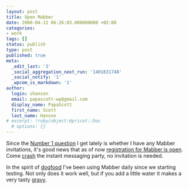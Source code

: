 ```yaml
---
layout: post
title: Open Mabber
date: 2006-04-12 06:26:03.000000000 +02:00
categories:
- work
tags: []
status: publish
type: post
published: true
meta:
  _edit_last: '3'
  _social_aggregation_next_run: '1401631748'
  _social_notify: '1'
  _wpcom_is_markdown: '1'
author:
  login: shanson
  email: papascott-wp@gmail.com
  display_name: PapaScott
  first_name: Scott
  last_name: Hanson
# excerpt: !ruby/object:Hpricot::Doc
  # options: {}
---
```

<p>Since the <a href="http://www.papascott.de/archives/2006/02/03/mabber-me/#comments">Number 1 question</a> I get lately is whether I have any Mabber invitations, it's good news that as of now <a href="http://blog.mabber.com/eintrag.php?id=31" title="Open Registration [mabber Blog]">registration for Mabber is open</a>. Come <a href="http://invite.mabber.com/">crash</a> the instant messaging party, no invitation is needed.</p>
<p>In the spirit of <a href="http://www.joelonsoftware.com/articles/fog0000000012.html" title="What is the Work of Dogs in this Country? - Joel on Software">dogfood</a> I've been using Mabber daily since we starting testing. Not only does it work well, but if you add a little water it makes a very tasty <a href="http://www.gravytraindog.com/">gravy</a>.</p>
